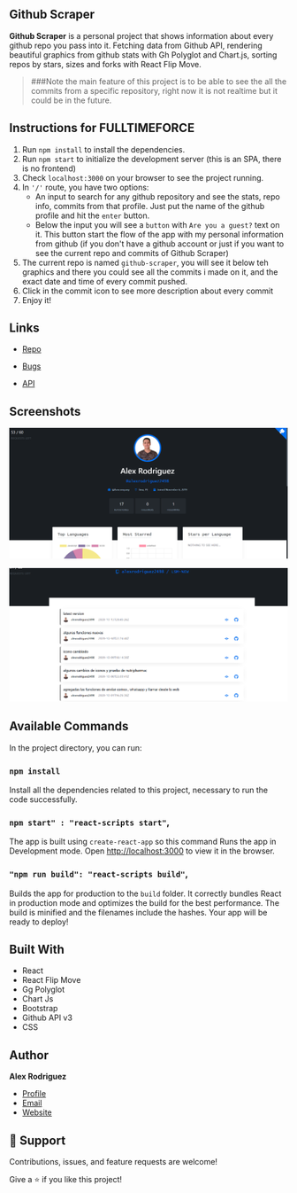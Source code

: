 
## Github Scraper

**Github Scraper** is a personal project that shows information about every github repo you pass into it. Fetching data from Github API, rendering beautiful graphics from github stats with  Gh Polyglot and Chart.js, sorting repos by stars, sizes and forks with React Flip Move. 

 >###Note 
> the main feature of this project is to be able to see the all the commits from a specific repository, right now it is not realtime but it could be in the future.

## Instructions for FULLTIMEFORCE

1. Run `npm install` to install the dependencies.
2. Run `npm start` to initialize the development server (this is an SPA, there is no frontend)
3. Check `localhost:3000` on your browser to see the project running.
4. In `'/'` route, you have two options:
    -  An input to search for any github repository and see the stats, repo info, commits from that profile. Just put the name of the github profile and hit the `enter` button.
    -  Below the input you will see a `button` with `Are you a guest?` text on it. This button start the flow of the app with my personal information from github (if you don't have a github account or just if you want to see the current repo and commits of Github Scraper)
5. The current repo is named `github-scraper`, you will see it below teh graphics and there you could see all the commits i made on it, and the exact date and time of every commit pushed.    
6. Click in the commit icon to see more description about every commit
7. Enjoy it!

## Links

- [Repo](https://github.com/Rohit19060/<project-name> "<project-name> Repo")

- [Bugs](https://github.com/alexrodriguez2498/github-scraper/issues "Issues Page")

- [API](<https://docs.github.com/en/rest> "API")

## Screenshots

![Home Page](/src/assets/github-scraper-capture.PNG "Home Page")

![Commit Section](/src/assets/commit-capture.PNG "Commit Section") 

## Available Commands

In the project directory, you can run:

### `npm install`
Install all the dependencies related to this project, necessary to run the code successfully. 

### `npm start" : "react-scripts start"`,

The app is built using `create-react-app` so this command Runs the app in Development mode. Open [http://localhost:3000](http://localhost:3000) to view it in the browser. 

### `"npm run build": "react-scripts build"`,

Builds the app for production to the `build` folder. It correctly bundles React in production mode and optimizes the build for the best performance. The build is minified and the filenames include the hashes. Your app will be ready to deploy!


## Built With

- React
- React Flip Move
- Gg Polyglot
- Chart Js
- Bootstrap
- Github API v3
- CSS

## Author

**Alex Rodriguez**

- [Profile](https://github.com/alexrodriguez2498 "Alex Rodriguez")
- [Email](mailto:alexcarvajal2404@gmail.com?subject=Hi "Hi!")
- [Website](https://alexrodriguez.dev "Welcome")

## 🤝 Support

Contributions, issues, and feature requests are welcome!

Give a ⭐️ if you like this project!
